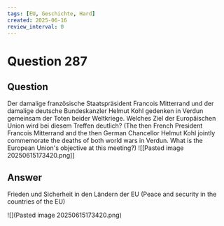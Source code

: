```yaml
---
tags: [EU, Geschichte, Hard]
created: 2025-06-16
review_interval: 0
---
```


# Question 287

## Question

Der damalige französische Staatspräsident Francois Mitterrand und der damalige deutsche Bundeskanzler Helmut Kohl gedenken in Verdun gemeinsam der Toten beider Weltkriege. Welches Ziel der Europäischen Union wird bei diesem Treffen deutlich? (The then French President Francois Mitterrand and the then German Chancellor Helmut Kohl jointly commemorate the deaths of both world wars in Verdun. What is the European Union's objective at this meeting?)
![[Pasted image 20250615173420.png]]

## Answer

Frieden und Sicherheit in den Ländern der EU (Peace and security in the countries of the EU)

![](Pasted image 20250615173420.png)
